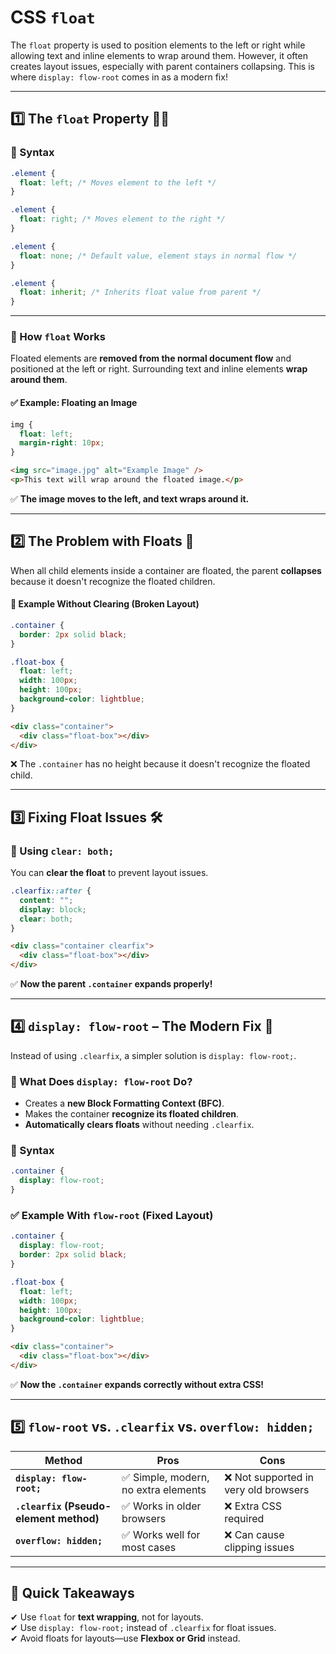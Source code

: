 # CSS `float`

The `float` property is used to position elements to the left or right while allowing text and inline elements to wrap around them. However, it often creates layout issues, especially with parent containers collapsing. This is where `display: flow-root` comes in as a modern fix!

---

## **1️⃣ The `float` Property 🏄‍♂️**

### **🔹 Syntax**

```css
.element {
  float: left; /* Moves element to the left */
}

.element {
  float: right; /* Moves element to the right */
}

.element {
  float: none; /* Default value, element stays in normal flow */
}

.element {
  float: inherit; /* Inherits float value from parent */
}
```

---

### **🔹 How `float` Works**

Floated elements are **removed from the normal document flow** and positioned at the left or right. Surrounding text and inline elements **wrap around them**.

#### ✅ **Example: Floating an Image**

```css
img {
  float: left;
  margin-right: 10px;
}
```

```html
<img src="image.jpg" alt="Example Image" />
<p>This text will wrap around the floated image.</p>
```

✅ **The image moves to the left, and text wraps around it.**

---

## **2️⃣ The Problem with Floats 🤯**

When all child elements inside a container are floated, the parent **collapses** because it doesn't recognize the floated children.

#### 🚨 **Example Without Clearing (Broken Layout)**

```css
.container {
  border: 2px solid black;
}

.float-box {
  float: left;
  width: 100px;
  height: 100px;
  background-color: lightblue;
}
```

```html
<div class="container">
  <div class="float-box"></div>
</div>
```

❌ The `.container` has no height because it doesn't recognize the floated child.

---

## **3️⃣ Fixing Float Issues 🛠️**

### **🔹 Using `clear: both;`**

You can **clear the float** to prevent layout issues.

```css
.clearfix::after {
  content: "";
  display: block;
  clear: both;
}
```

```html
<div class="container clearfix">
  <div class="float-box"></div>
</div>
```

✅ **Now the parent `.container` expands properly!**

---

## **4️⃣ `display: flow-root` – The Modern Fix 🚀**

Instead of using `.clearfix`, a simpler solution is `display: flow-root;`.

### **🔹 What Does `display: flow-root` Do?**

- Creates a **new Block Formatting Context (BFC)**.
- Makes the container **recognize its floated children**.
- **Automatically clears floats** without needing `.clearfix`.

### **🔹 Syntax**

```css
.container {
  display: flow-root;
}
```

### **✅ Example With `flow-root` (Fixed Layout)**

```css
.container {
  display: flow-root;
  border: 2px solid black;
}

.float-box {
  float: left;
  width: 100px;
  height: 100px;
  background-color: lightblue;
}
```

```html
<div class="container">
  <div class="float-box"></div>
</div>
```

✅ **Now the `.container` expands correctly without extra CSS!**

---

## **5️⃣ `flow-root` vs. `.clearfix` vs. `overflow: hidden;`**

| Method                                  | Pros                                 | Cons                                  |
| --------------------------------------- | ------------------------------------ | ------------------------------------- |
| **`display: flow-root;`**               | ✅ Simple, modern, no extra elements | ❌ Not supported in very old browsers |
| **`.clearfix` (Pseudo-element method)** | ✅ Works in older browsers           | ❌ Extra CSS required                 |
| **`overflow: hidden;`**                 | ✅ Works well for most cases         | ❌ Can cause clipping issues          |

---

## **🔹 Quick Takeaways**

✔ Use `float` for **text wrapping**, not for layouts.  
✔ Use `display: flow-root;` instead of `.clearfix` for float issues.  
✔ Avoid floats for layouts—use **Flexbox or Grid** instead.
